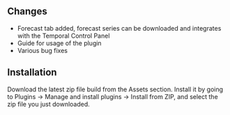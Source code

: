 ## Changes

 - Forecast tab added, forecast series can be downloaded and integrates with the Temporal Control Panel
 - Guide for usage of the plugin
 - Various bug fixes

## Installation

Download the latest zip file build from the Assets section. Install it by going to Plugins -> Manage and install plugins -> Install from ZIP, and select the zip file you just downloaded.
